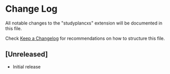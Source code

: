 # Change Log

All notable changes to the "studyplancxs" extension will be documented in this file.

Check [Keep a Changelog](http://keepachangelog.com/) for recommendations on how to structure this file.

## [Unreleased]

- Initial release
